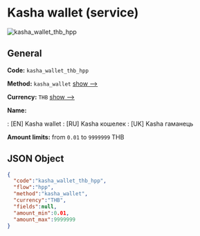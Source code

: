 
# Kasha wallet (service) 
![kasha_wallet_thb_hpp](https://static.openfintech.io/payment_methods/kasha_wallet_thb_hpp/logo.svg?w=400&c=v0.59.26#w200)  

## General 
 
**Code:** `kasha_wallet_thb_hpp` 
 
**Method:** `kasha_wallet` 
 [show -->](/payment-methods/kasha_wallet/) 
 
**Currency:** `THB` [show -->](/currencies/THB/) 
 
**Name:** 
 
:	[EN] Kasha wallet 
:	[RU] Kasha кошелек 
:	[UK] Kasha гаманець 
 
**Amount limits:** from `0.01` to `9999999` THB 

## JSON Object 

```json
{
  "code":"kasha_wallet_thb_hpp",
  "flow":"hpp",
  "method":"kasha_wallet",
  "currency":"THB",
  "fields":null,
  "amount_min":0.01,
  "amount_max":9999999
}
```  
